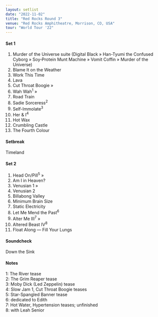 ```yaml
---
layout: setlist
date: "2022-11-02"
title: "Red Rocks Round 3"
venue: "Red Rocks Amphitheatre, Morrison, CO, USA"
tour: "World Tour '22"
---
```


#### Set 1

 1. Murder of the Universe suite (Digital Black » Han-Tyumi the Confused Cyborg » Soy‐Protein Munt Machine » Vomit Coffin » Murder of the Universe)
 2. Blame It on the Weather
 3. Work This Time
 4. Lava
 5. Cut Throat Boogie »
 6. Wah Wah<sup>1</sup> »
 7. Road Train
 8. Sadie Sorceress<sup>2</sup>
 9. Self-Immolate<sup>3</sup>
10. Her & I<sup>4</sup>
11. Hot Wax
12. Crumbling Castle 
13. The Fourth Colour

#### Setbreak

Timeland

#### Set 2

 1. Head On/Pill<sup>5</sup> »
 2. Am I in Heaven?
 3. Venusian 1 »
 4. Venusian 2
 5. Billabong Valley
 6. Minimum Brain Size
 7. Static Electricity
 8. Let Me Mend the Past<sup>6</sup>
 9. Alter Me III<sup>7</sup> »
10. Altered Beast IV<sup>8</sup>
11. Float Along — Fill Your Lungs

<!--snippet-->

#### Soundcheck

Down the Sink

#### Notes

1: The River tease  
2: The Grim Reaper tease  
3: Moby Dick (Led Zeppelin) tease  
4: Slow Jam 1, Cut Throat Boogie teases  
5: Star-Spangled Banner tease  
6: dedicated to Edith  
7: Hot Water, Hypertension teases; unfinished  
8: with Leah Senior
